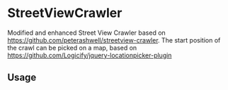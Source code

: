 # StreetViewCrawler
Modified and enhanced Street View Crawler based on https://github.com/peterashwell/streetview-crawler.
The start position of the crawl can be picked on a map, based on https://github.com/Logicify/jquery-locationpicker-plugin

## Usage
